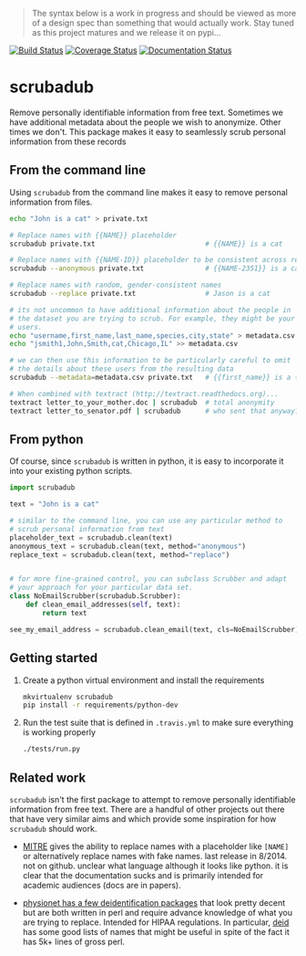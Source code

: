 > The syntax below is a work in progress and should be viewed as more
> of a design spec than something that would actually work. Stay tuned
> as this project matures and we release it on pypi...

[![Build Status](https://travis-ci.org/deanmalmgren/scrubadub.svg?branch=master)](https://travis-ci.org/deanmalmgren/scrubadub)
[![Coverage Status](https://coveralls.io/repos/deanmalmgren/scrubadub/badge.svg)](https://coveralls.io/r/deanmalmgren/scrubadub)
[![Documentation Status](https://readthedocs.org/projects/scrubadub/badge/?version=latest)](https://readthedocs.org/projects/scrubadub/?badge=latest)

# scrubadub

Remove personally identifiable information from free text. Sometimes
we have additional metadata about the people we wish to
anonymize. Other times we don't. This package makes it easy to
seamlessly scrub personal information from these records


## From the command line

Using `scrubadub` from the command line makes it easy to remove
personal information from files.

```sh
echo "John is a cat" > private.txt

# Replace names with {{NAME}} placeholder
scrubadub private.txt                           # {{NAME}} is a cat

# Replace names with {{NAME-ID}} placeholder to be consistent across records
scrubadub --anonymous private.txt               # {{NAME-2351}} is a cat

# Replace names with random, gender-consistent names
scrubadub --replace private.txt                 # Jason is a cat

# its not uncommon to have additional information about the people in
# the dataset you are trying to scrub. For example, they might be your
# users.
echo "username,first_name,last_name,species,city,state" > metadata.csv
echo "jsmith1,John,Smith,cat,Chicago,IL" >> metadata.csv

# we can then use this information to be particularly careful to omit
# the details about these users from the resulting data
scrubadub --metadata=metadata.csv private.txt   # {{first_name}} is a {{species}}

# When combined with textract (http://textract.readthedocs.org)...
textract letter_to_your_mother.doc | scrubadub  # total anonymity
textract letter_to_senator.pdf | scrubadub      # who sent that anyway?
```

## From python

Of course, since `scrubadub` is written in python, it is easy to
incorporate it into your existing python scripts.

```python
import scrubadub

text = "John is a cat"

# similar to the command line, you can use any particular method to
# scrub personal information from text
placeholder_text = scrubadub.clean(text)
anonymous_text = scrubadub.clean(text, method="anonymous")
replace_text = scrubadub.clean(text, method="replace")


# for more fine-grained control, you can subclass Scrubber and adapt
# your approach for your particular data set.
class NoEmailScrubber(scrubadub.Scrubber):
	def clean_email_addresses(self, text):
		return text

see_my_email_address = scrubadub.clean_email(text, cls=NoEmailScrubber)
```


## Getting started

1. Create a python virtual environment and install the requirements

    ```sh
    mkvirtualenv scrubadub
    pip install -r requirements/python-dev
    ```

2. Run the test suite that is defined in `.travis.yml` to make sure
   everything is working properly

    ```sh
	./tests/run.py
	```


## Related work

`scrubadub` isn't the first package to attempt to remove personally
identifiable information from free text. There are a handful of other
projects out there that have very similar aims and which provide some
inspiration for how `scrubadub` should work.

- [MITRE](http://mist-deid.sourceforge.net/) gives the
    ability to replace names with a placeholder like `[NAME]` or alternatively
    replace names with fake names. last release in 8/2014. not on github.
    unclear what language although it looks like python. it is clear that the
    documentation sucks and is primarily intended for academic audiences (docs
    are in papers).

- [physionet has a few deidentification
    packages](http://www.physionet.org/physiotools/software-index.shtml#deid)
    that look pretty decent but are both written in perl and require advance
    knowledge of what you are trying to replace. Intended for HIPAA regulations.
    In particular, [deid](http://www.physionet.org/physiotools/deid/) has some
    good lists of names that might be useful in spite of the fact it has 5k+
    lines of gross perl.
